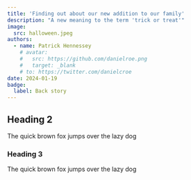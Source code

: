 ```yaml
---
title: 'Finding out about our new addition to our family'
description: "A new meaning to the term 'trick or treat'"
image:
  src: halloween.jpeg
authors:
  - name: Patrick Hennessey
    # avatar:
    #   src: https://github.com/danielroe.png
    #   target: _blank
    # to: https://twitter.com/danielcroe
date: 2024-01-19
badge:
  label: Back story
---
```


## Heading 2

The quick brown fox jumps over the lazy dog

### Heading 3

The quick brown fox jumps over the lazy dog
